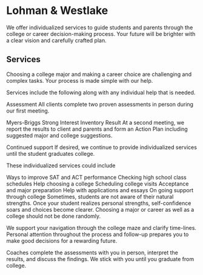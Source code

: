 Lohman & Westlake
==============

We offer individualized services to guide students and parents through the college or career decision-making process.
Your future will be brighter with a clear vision and carefully crafted plan.

Services
--------------

Choosing a college major and making a career choice are challenging and complex tasks. Your process is made simple with our help.

Services include the following along with any individual help that is needed.

Assessment
All clients complete two proven assessments in person during our first meeting.

Myers-Briggs
Strong Interest Inventory
Result
At a second meeting, we report the results to client and parents and form an Action Plan including suggested major and college suggestions.

Continued support
If desired, we continue to provide individualized services until the student graduates college.

These individualized services could include

Ways to improve SAT and ACT performance
Checking high school class schedules
Help choosing a college
Scheduling college visits
Acceptance and major preparation
Help with applications and essays
On going support through college
Sometimes, students are not aware of their natural strengths. Once your student realizes personal strengths, self-confidence soars and choices become clearer. Choosing a major or career as well as a college should not be done randomly.

We support your navigation through the college maze and clarify time-lines. Personal attention throughout the process and follow-up prepares you to make good decisions for a rewarding future.

Coaches complete the assessments with you in person, interpret the results, and discuss the findings. We stick with you until you graduate from college.

